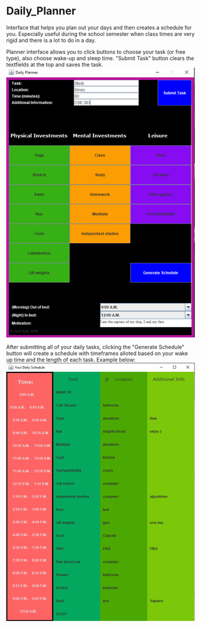 # Daily_Planner
Interface that helps you plan out your days and then creates a schedule for you.
Especially useful during the school semester when class times are very rigid and there is a lot to do in a day.

Planner interface allows you to click buttons to choose your task (or free type), also choose wake-up and sleep time.
"Submit Task" button clears the textfields at the top and saves the task.
![](images/Planner.PNG)




After submitting all of your daily tasks, clicking the "Generate Schedule" button will create a schedule
with timeframes alloted based on your wake up time and the length of each task.
Example below:
![](images/Schedule.PNG)
